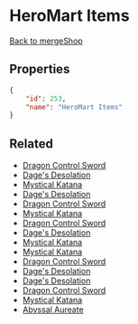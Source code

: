 # HeroMart Items

<no description available>

[Back to mergeShop](../merge-shops.md)

## Properties

```json
{
    "id": 253,
    "name": "HeroMart Items"
}
```

## Related

- [Dragon Control Sword](../items/16011-dragon-control-sword.md)
- [Dage's Desolation](../items/16016-dage-s-desolation.md)
- [Mystical Katana](../items/16021-mystical-katana.md)
- [Dage's Desolation](../items/16015-dage-s-desolation.md)
- [Dragon Control Sword](../items/16010-dragon-control-sword.md)
- [Mystical Katana](../items/16020-mystical-katana.md)
- [Dragon Control Sword](../items/16009-dragon-control-sword.md)
- [Dage's Desolation](../items/16014-dage-s-desolation.md)
- [Mystical Katana](../items/16019-mystical-katana.md)
- [Mystical Katana](../items/16018-mystical-katana.md)
- [Dragon Control Sword](../items/16008-dragon-control-sword.md)
- [Dage's Desolation](../items/16013-dage-s-desolation.md)
- [Dage's Desolation](../items/16012-dage-s-desolation.md)
- [Dragon Control Sword](../items/16007-dragon-control-sword.md)
- [Mystical Katana](../items/16017-mystical-katana.md)
- [Abyssal Aureate](../items/21388-abyssal-aureate.md)

